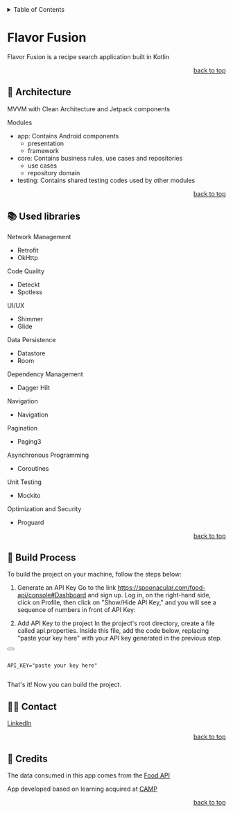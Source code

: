 <details>
  <summary>Table of Contents</summary>
  <ol>
    <li><a href="#flavorfusion">The Project</a></li>
    <li><a href="#architecture">Architecture</a></li>
    <li><a href="#used-libraries">Used libraries</a></li>
     <li><a href="#used-libraries">Build Process</a></li>
    <li><a href="#contact">Contact</a></li>
    <li><a href="#-credits">Credits</a></li>
  </ol>
</details>

# Flavor Fusion
Flavor Fusion is a recipe search application built in Kotlin
<p align="right"><a href="#readme-top">back to top</a></p>

## 🧩 Architecture
MVVM with Clean Architecture and Jetpack components

Modules
* app: 
Contains Android components
  * presentation
  * framework
* core: 
Contains business rules, use cases and repositories
  * use cases
  * repository
domain
* testing: 
Contains shared testing codes used by other modules
<p align="right"><a href="#readme-top">back to top</a></p>

## 📚 Used libraries

Network Management
* Retrofit
* OkHttp

Code Quality
* Deteckt
* Spotless

UI/UX
* Shimmer
* Glide

Data Persistence
* Datastore
* Room

Dependency Management
* Dagger Hilt

Navigation
* Navigation

Pagination
* Paging3

Asynchronous Programming
* Coroutines

Unit Testing
* Mockito

Optimization and Security
* Proguard
<p align="right"><a href="#readme-top">back to top</a></p>

## 🚀 Build Process
To build the project on your machine, follow the steps below:

1. Generate an API Key
Go to the link https://spoonacular.com/food-api/console#Dashboard and sign up.
Log in, on the right-hand side, click on Profile, then click on "Show/Hide API Key," and you will see a sequence of numbers in front of API Key:

2. Add API Key to the project
In the project's root directory, create a file called api.properties.
Inside this file, add the code below, replacing "paste your key here" with your API key generated in the previous step.

<div>
  <button id="copyButton"></button>
  <pre><code id="code">
API_KEY="paste your key here"
  </code></pre>
</div>

<!-- Script to copy the code -->
<!-- 
<script>
document.getElementById('copyButton').addEventListener('click', function () {
  const codeElement = document.getElementById('code');
  const textArea = document.createElement('textarea');
  textArea.value = codeElement.textContent;
  document.body.appendChild(textArea);
  textArea.select();
  document.execCommand('copy');
  document.body.removeChild(textArea);
  alert('Code copied!');
});
</script>
-->

That's it! Now you can build the project.

## 👩‍💻 Contact
[LinkedIn](https://www.linkedin.com/in/mellina-cerqueira/)
<p align="right"><a href="#readme-top">back to top</a></p>

## 🤝 Credits
The data consumed in this app comes from the [Food API](https://spoonacular.com/food-api)
 
App developed based on learning acquired at [CAMP](https://douglasmotta.com.br/curso-android-moderno-profissional/) 
<p align="right"><a href="#readme-top">back to top</a></p>
